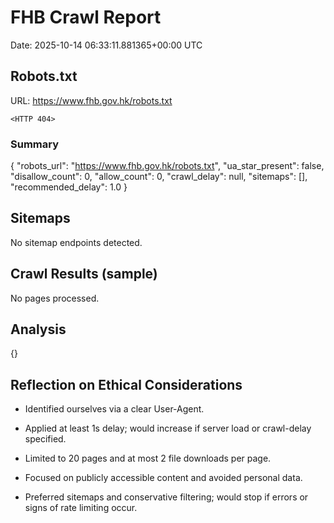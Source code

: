 # FHB Crawl Report

Date: 2025-10-14 06:33:11.881365+00:00 UTC


## Robots.txt

URL: https://www.fhb.gov.hk/robots.txt

```
<HTTP 404>
```


### Summary

{
  "robots_url": "https://www.fhb.gov.hk/robots.txt",
  "ua_star_present": false,
  "disallow_count": 0,
  "allow_count": 0,
  "crawl_delay": null,
  "sitemaps": [],
  "recommended_delay": 1.0
}


## Sitemaps

No sitemap endpoints detected.


## Crawl Results (sample)

No pages processed.


## Analysis

{}


## Reflection on Ethical Considerations

- Identified ourselves via a clear User-Agent.

- Applied at least 1s delay; would increase if server load or crawl-delay specified.

- Limited to 20 pages and at most 2 file downloads per page.

- Focused on publicly accessible content and avoided personal data.

- Preferred sitemaps and conservative filtering; would stop if errors or signs of rate limiting occur.
